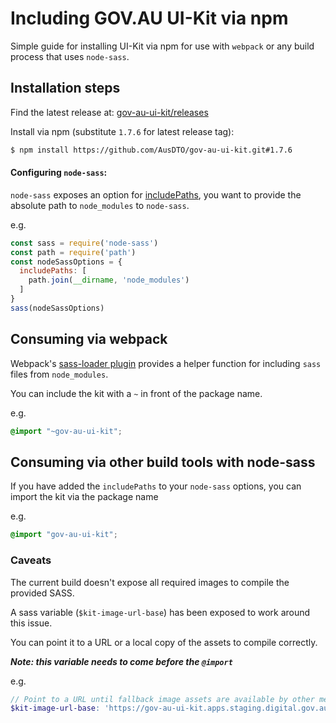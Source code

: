 # Including GOV.AU UI-Kit via npm

Simple guide for installing UI-Kit via npm for use with `webpack` or any build process that uses `node-sass`.

## Installation steps

Find the latest release at: [gov-au-ui-kit/releases](https://github.com/AusDTO/gov-au-ui-kit/releases)

Install via npm (substitute `1.7.6` for latest release tag):
```bash
$ npm install https://github.com/AusDTO/gov-au-ui-kit.git#1.7.6
```

#### Configuring `node-sass`:


`node-sass` exposes an option for [includePaths](https://github.com/sass/node-sass#includepaths), you want to provide the absolute path to `node_modules` to `node-sass`.

e.g.
```javascript
const sass = require('node-sass')
const path = require('path')
const nodeSassOptions = {
  includePaths: [
    path.join(__dirname, 'node_modules')
  ]
}
sass(nodeSassOptions)
```

## Consuming via webpack

Webpack's [sass-loader plugin](https://github.com/jtangelder/sass-loader) provides a helper function for including `sass` files from `node_modules`.

You can include the kit with a `~` in front of the package name.

e.g.
```scss
@import "~gov-au-ui-kit";
```


## Consuming via other build tools with node-sass

If you have added the `includePaths` to your `node-sass` options, you can import the kit via the package name

e.g.
```scss
@import "gov-au-ui-kit";
```

### Caveats

The current build doesn't expose all required images to compile the provided SASS.

A sass variable (`$kit-image-url-base`) has been exposed to work around this issue.

You can point it to a URL or a local copy of the assets to compile correctly.

***Note: this variable needs to come before the `@import`***

e.g.
```scss
// Point to a URL until fallback image assets are available by other means.
$kit-image-url-base: 'https://gov-au-ui-kit.apps.staging.digital.gov.au/latest/img/';
```
